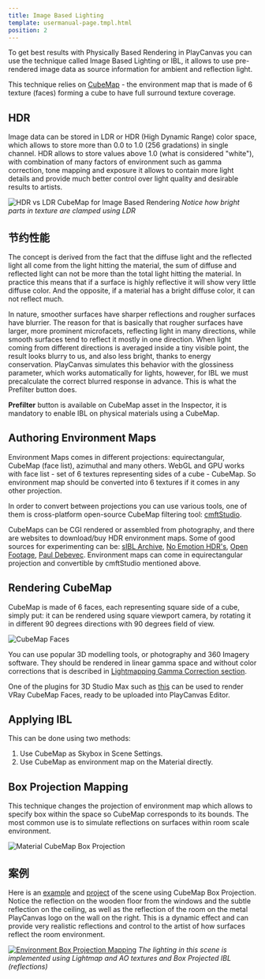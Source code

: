 ```yaml
---
title: Image Based Lighting
template: usermanual-page.tmpl.html
position: 2
---
```


To get best results with Physically Based Rendering in PlayCanvas you can use the technique called Image Based Lighting or IBL, it allows to use pre-rendered image data as source information for ambient and reflection light.

This technique relies on [CubeMap][3] - the environment map that is made of 6 texture (faces) forming a cube to have full surround texture coverage.

## HDR

Image data can be stored in LDR or HDR (High Dynamic Range) color space, which allows to store more than 0.0 to 1.0 (256 gradations) in single channel. HDR allows to store values above 1.0 (what is considered "white"), with combination of many factors of environment such as gamma correction, tone mapping and exposure  it allows to contain more light details and provide much better control over light quality and desirable results to artists.

![HDR vs LDR CubeMap for Image Based Rendering][9]
*Notice how bright parts in texture are clamped using LDR*

## 节约性能

The concept is derived from the fact that the diffuse light and the reflected light all come from the light hitting the material, the sum of diffuse and reflected light can not be more than the total light hitting the material. In practice this means that if a surface is highly reflective it will show very little diffuse color. And the opposite, if a material has a bright diffuse color, it can not reflect much.

In nature, smoother surfaces have sharper reflections and rougher surfaces have blurrier. The reason for that is basically that rougher surfaces have larger, more prominent microfacets, reflecting light in many directions, while smooth surfaces tend to reflect it mostly in one direction. When light coming from different directions is averaged inside a tiny visible point, the result looks blurry to us, and also less bright, thanks to energy conservation. PlayCanvas simulates this behavior with the glossiness parameter, which works automatically for lights, however, for IBL we must precalculate the correct blurred response in advance. This is what the Prefilter button does.

**Prefilter** button is available on CubeMap asset in the Inspector, it is mandatory to enable IBL on physical materials using a CubeMap.

## Authoring Environment Maps

Environment Maps comes in different projections: equirectangular, CubeMap (face list), azimuthal and many others. WebGL and GPU works with face list - set of 6 textures representing sides of a cube - CubeMap. So environment map should be converted into 6 textures if it comes in any other projection.

In order to convert between projections you can use various tools, one of them is cross-platform open-source CubeMap filtering tool: [cmftStudio][0].

CubeMaps can be CGI rendered or assembled from photography, and there are websites to download/buy HDR environment maps. Some of good sources for experimenting can be: [sIBL Archive][6], [No Emotion HDR's][10], [Open Footage][11], [Paul Debevec][12]. Environment maps can come in equirectangular projection and convertible by cmftStudio mentioned above.

## Rendering CubeMap

CubeMap is made of 6 faces, each representing square side of a cube, simply put: it can be rendered using square viewport camera, by rotating it in different 90 degrees directions with 90 degrees field of view.

![CubeMap Faces][13]

You can use popular 3D modelling tools, or photography and 360 Imagery software. They should be rendered in linear gamma space and without color corrections that is described in [Lightmapping Gamma Correction section][1].

One of the plugins for 3D Studio Max such as [this][2] can be used to render VRay CubeMap Faces, ready to be uploaded into PlayCanvas Editor.

## Applying IBL

This can be done using two methods:
1. Use CubeMap as Skybox in Scene Settings.
2. Use CubeMap as environment map on the Material directly.

## Box Projection Mapping

This technique changes the projection of environment map which allows to specify box within the space so CubeMap corresponds to its bounds. The most common use is to simulate reflections on surfaces within room scale environment.

![Material CubeMap Box Projection][4]

## 案例

Here is an [example][7] and [project][8] of the scene using CubeMap Box Projection. Notice the reflection on the wooden floor from the windows and the subtle reflection on the ceiling, as well as the reflection of the room on the metal PlayCanvas logo on the wall on the right. This is a dynamic effect and can provide very realistic reflections and control to the artist of how surfaces reflect the room environment.

[![Environment Box Projection Mapping][5]][7]
*The lighting in this scene is implemented using Lightmap and AO textures and Box Projected IBL (reflections)*

[0]: https://github.com/dariomanesku/cmftStudio
[1]: /user-manual/graphics/lighting/lightmapping/#gamma-correction
[2]: http://www.scriptspot.com/3ds-max/scripts/vray-cubemap-generator-for-unity
[3]: /user-manual/assets/cubemaps/
[4]: /images/user-manual/graphics/physical-rendering/cubemap-box-projection.png
[5]: /images/user-manual/lighting/lightmaps/playcanvas-lightmapping-scene.jpg
[6]: http://www.hdrlabs.com/sibl/archive.html
[7]: https://playcanv.as/p/zdkARz26/
[8]: https://playcanvas.com/project/446587/overview/archviz-example
[9]: /images/user-manual/graphics/physical-rendering/ibl-hdr-ldr.jpg
[10]: http://noemotionhdrs.net/
[11]: https://www.openfootage.net/?tag=hdri
[12]: https://www.pauldebevec.com/Probes/
[13]: /images/user-manual/graphics/physical-rendering/cubemap-faces.jpg

